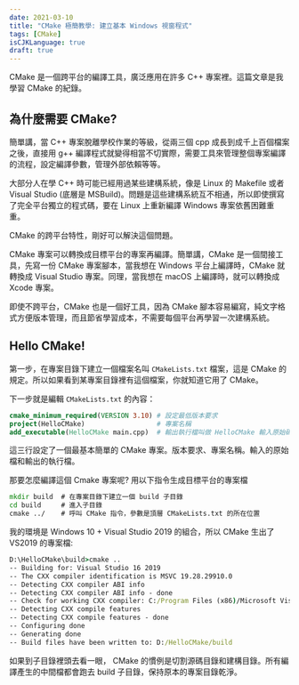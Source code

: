 ```yaml
---
date: 2021-03-10
title: "CMake 極簡教學: 建立基本 Windows 視窗程式"
tags: [CMake]
isCJKLanguage: true
draft: true
---
```


CMake 是一個跨平台的編譯工具，廣泛應用在許多 C++ 專案裡。這篇文章是我學習 CMake 的紀錄。

## 為什麼需要 CMake?

簡單講，當 C++ 專案脫離學校作業的等級，從兩三個 cpp 成長到成千上百個檔案之後，直接用 g++ 編譯程式就變得相當不切實際，需要工具來管理整個專案編譯的流程，設定編譯參數，管理外部依賴等等。

大部分人在學 C++ 時可能已經用過某些建構系統，像是 Linux 的 Makefile 或者 Visual Studio (底層是 MSBuild)。問題是這些建構系統互不相通，所以即使撰寫了完全平台獨立的程式碼，要在 Linux 上重新編譯 Windows 專案依舊困難重重。

CMake 的跨平台特性，剛好可以解決這個問題。

CMake 專案可以轉換成目標平台的專案再編譯。簡單講，CMake 是一個間接工具，先寫一份 CMake 專案腳本，當我想在 Windows 平台上編譯時，CMake 就轉換成 Visual Studio 專案。同理，當我想在 macOS 上編譯時，就可以轉換成 Xcode 專案。

即使不跨平台，CMake 也是一個好工具，因為 CMake 腳本容易編寫，純文字格式方便版本管理，而且節省學習成本，不需要每個平台再學習一次建構系統。

## Hello CMake!

第一步，在專案目錄下建立一個檔案名叫 `CMakeLists.txt` 檔案，這是 CMake 的規定。所以如果看到某專案目錄裡有這個檔案，你就知道它用了 CMake。

下一步就是編輯 `CMakeLists.txt` 的內容：

```cmake
cmake_minimum_required(VERSION 3.10) # 設定最低版本要求
project(HelloCMake)                  # 專案名稱
add_executable(HelloCMake main.cpp)  # 輸出執行檔叫做 HelloCMake 輸入原始碼 main.cpp
```

這三行設定了一個最基本簡單的 CMake 專案。版本要求、專案名稱。輸入的原始檔和輸出的執行檔。

那要怎麼編譯這個 Cmake 專案呢? 用以下指令生成目標平台的專案檔

```cmd
mkdir build  # 在專案目錄下建立一個 build 子目錄
cd build     # 進入子目錄
cmake ../    # 呼叫 CMake 指令，參數是頂層 CMakeLists.txt 的所在位置
```

我的環境是 Windows 10 + Visual Studio 2019 的組合，所以 CMake 生出了 VS2019 的專案檔:

```cmd
D:\HelloCMake\build>cmake ..
-- Building for: Visual Studio 16 2019
-- The CXX compiler identification is MSVC 19.28.29910.0
-- Detecting CXX compiler ABI info
-- Detecting CXX compiler ABI info - done
-- Check for working CXX compiler: C:/Program Files (x86)/Microsoft Visual Studio/2019/Community/VC/Tools/MSVC/14.28.29910/bin/Hostx64/x64/cl.exe - skipped
-- Detecting CXX compile features
-- Detecting CXX compile features - done
-- Configuring done
-- Generating done
-- Build files have been written to: D:/HelloCMake/build
```

如果到子目錄裡頭去看一眼，
CMake 的慣例是切割源碼目錄和建構目錄。所有編譯產生的中間檔都會跑去 build 子目錄，保持原本的專案目錄乾淨。





[0]: https://gist.github.com/Rod-Persky/e6b93e9ee31f9516261b